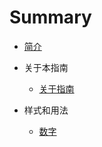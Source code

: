 # Summary

* [简介](README.md)

* 关于本指南
  * [关于指南](About_this_guide/About_the_guide.md)

* 样式和用法
  * [数字](Style_and_usage/Numbers.md)
